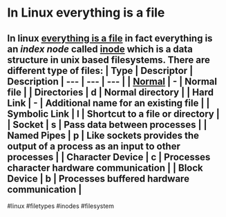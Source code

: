 # In Linux everything is a file
In linux [everything is a file](https://en.wikipedia.org/wiki/Everything_is_a_file) in fact everything is an *index node* called [inode](https://en.wikipedia.org/wiki/Inode) which is a data structure in unix based filesystems.
There are different type of files:
| Type | Descriptor | Description
| --- | --- | --- |
| [Normal](https://github.com/Miluba/Zettelkasten/blob/3e815024a9b95023bf0cbc0c764b2284792a5302/20210509071218/Readme.md) | - | Normal file |
| Directories | d | Normal directory |
| Hard Link | - | Additional name for an existing file |
| Symbolic Link | l | Shortcut to a file or directory |
| Socket | s | Pass data between processes |
| Named Pipes | p | Like sockets provides the output of a process as an input to other processes |
| Character Device | c | Processes character hardware communication |
| Block Device | b | Processes buffered hardware communication |
----
#linux #filetypes #inodes #filesystem
